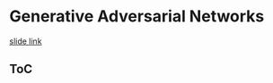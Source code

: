 # Generative Adversarial Networks

[slide link](https://mit-6s978.github.io/assets/pdfs/lec4_gan.pdf)

## ToC
